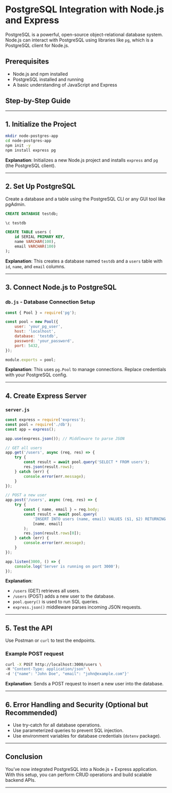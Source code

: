 
# PostgreSQL Integration with Node.js and Express

PostgreSQL is a powerful, open-source object-relational database system. Node.js can interact with PostgreSQL using libraries like `pg`, which is a PostgreSQL client for Node.js.

## Prerequisites

- Node.js and npm installed
- PostgreSQL installed and running
- A basic understanding of JavaScript and Express

## Step-by-Step Guide

---

## 1. Initialize the Project

```bash
mkdir node-postgres-app
cd node-postgres-app
npm init -y
npm install express pg
```

**Explanation**: Initializes a new Node.js project and installs `express` and `pg` (the PostgreSQL client).

---

## 2. Set Up PostgreSQL

Create a database and a table using the PostgreSQL CLI or any GUI tool like pgAdmin.

```sql
CREATE DATABASE testdb;

\c testdb

CREATE TABLE users (
    id SERIAL PRIMARY KEY,
    name VARCHAR(100),
    email VARCHAR(100)
);
```

**Explanation**: This creates a database named `testdb` and a `users` table with `id`, `name`, and `email` columns.

---

## 3. Connect Node.js to PostgreSQL

### `db.js` - Database Connection Setup

```js
const { Pool } = require('pg');

const pool = new Pool({
    user: 'your_pg_user',
    host: 'localhost',
    database: 'testdb',
    password: 'your_password',
    port: 5432,
});

module.exports = pool;
```

**Explanation**: This uses `pg.Pool` to manage connections. Replace credentials with your PostgreSQL config.

---

## 4. Create Express Server

### `server.js`

```js
const express = require('express');
const pool = require('./db');
const app = express();

app.use(express.json()); // Middleware to parse JSON

// GET all users
app.get('/users', async (req, res) => {
    try {
        const result = await pool.query('SELECT * FROM users');
        res.json(result.rows);
    } catch (err) {
        console.error(err.message);
    }
});

// POST a new user
app.post('/users', async (req, res) => {
    try {
        const { name, email } = req.body;
        const result = await pool.query(
            'INSERT INTO users (name, email) VALUES ($1, $2) RETURNING *',
            [name, email]
        );
        res.json(result.rows[0]);
    } catch (err) {
        console.error(err.message);
    }
});

app.listen(3000, () => {
    console.log('Server is running on port 3000');
});
```

**Explanation**:
- `/users` (GET) retrieves all users.
- `/users` (POST) adds a new user to the database.
- `pool.query()` is used to run SQL queries.
- `express.json()` middleware parses incoming JSON requests.

---

## 5. Test the API

Use Postman or `curl` to test the endpoints.

### Example POST request

```bash
curl -X POST http://localhost:3000/users \
-H "Content-Type: application/json" \
-d '{"name": "John Doe", "email": "john@example.com"}'
```

**Explanation**: Sends a POST request to insert a new user into the database.

---

## 6. Error Handling and Security (Optional but Recommended)

- Use try-catch for all database operations.
- Use parameterized queries to prevent SQL injection.
- Use environment variables for database credentials (`dotenv` package).

---

## Conclusion

You’ve now integrated PostgreSQL into a Node.js + Express application. With this setup, you can perform CRUD operations and build scalable backend APIs.

--- 
